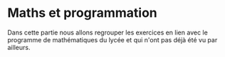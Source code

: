# Maths et programmation

Dans cette partie nous allons regrouper les exercices en lien avec le programme de mathématiques du lycée et qui n'ont pas déjà été vu par ailleurs.

